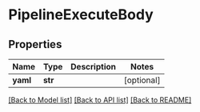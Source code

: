 # PipelineExecuteBody

## Properties
Name | Type | Description | Notes
------------ | ------------- | ------------- | -------------
**yaml** | **str** |  | [optional] 

[[Back to Model list]](../README.md#documentation-for-models) [[Back to API list]](../README.md#documentation-for-api-endpoints) [[Back to README]](../README.md)

